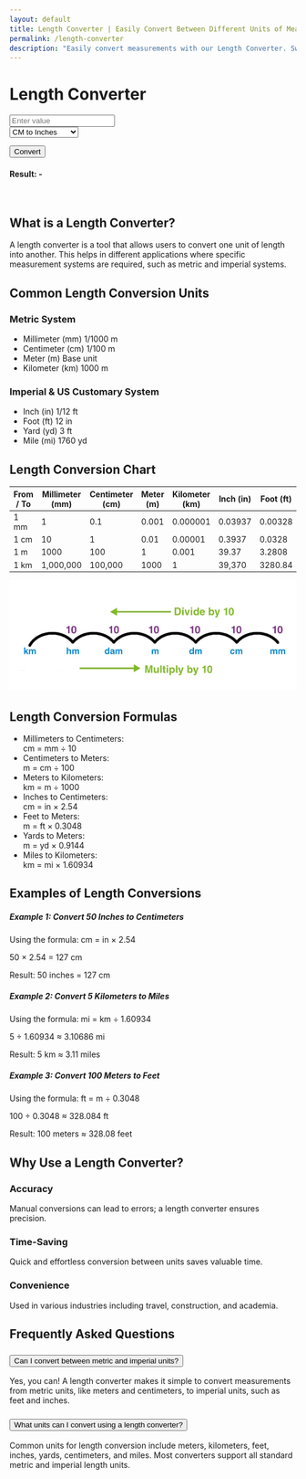 ```yaml
---
layout: default
title: Length Converter | Easily Convert Between Different Units of Measurement
permalink: /length-converter
description: "Easily convert measurements with our Length Converter. Switch between units instantly and get accurate results in just a few clicks!"
---
```


<div class="container p-4">
    <div class="card shadow-lg p-4 col-12 col-sm-8 col-md-6">
        <h1 class="text-center mb-4">Length Converter</h1>
 <div class="mb-3">
            <input type="number" id="inputValue" class="form-control" placeholder="Enter value">
        </div>
<div class="mb-3">
            <select id="conversionType" class="form-select">
                <option value="cmToInches">CM to Inches</option>
                <option value="inchesToCm">Inches to CM</option>
                <option value="mmToInches">MM to Inches</option>
                <option value="inchesToMm">Inches to MM</option>
                <option value="metersToFeet">Meters to Feet</option>
                <option value="feetToMeters">Feet to Meters</option>
                <option value="kmToMiles">KM to Miles</option>
                <option value="milesToKm">Miles to KM</option>
                <option value="cmToFeet">CM to Feet</option>
                <option value="feetToCm">Feet to CM</option>
                <option value="inchesToFeet">Inches to Feet</option>
                <option value="feetToInches">Feet to Inches</option>
                <option value="metersToYards">Meters to Yards</option>
                <option value="yardsToMeters">Yards to Meters</option>
                <option value="mmToCm">MM to CM</option>
                <option value="cmToMm">CM to MM</option>
                <option value="cmToKm">CM to KM</option>
                <option value="kmToCm">KM to CM</option>
                <option value="mmToFeet">MM to Feet</option>
                <option value="feetToMm">Feet to MM</option>
                <option value="metersToMiles">Meters to Miles</option>
                <option value="milesToMeters">Miles to Meters</option>
                <option value="feetToMiles">Feet to Miles</option>
                <option value="milesToFeet">Miles to Feet</option>
                <option value="yardsToFeet">Yards to Feet</option>
                <option value="feetToYards">Feet to Yards</option>
                <option value="inchesToMeters">Inches to Meters</option>
                <option value="metersToInches">Meters to Inches</option>
                <option value="kmToMm">KM to MM</option>
                <option value="mmToKm">MM to KM</option>
                <option value="inchesToYards">Inches to Yards</option>
                <option value="yardsToInches">Yards to Inches</option>
                <option value="yardsToMiles">Yards to Miles</option>
                <option value="milesToYards">Miles to Yards</option>
            </select>
        </div>

<button class="btn btn-primary btn-shadow w-100" onclick="convert()">Convert</button>
<div class="mt-3">
            <h4>Result: <span id="result">-</span></h4>
        </div>
    </div>
</div>

<!-- length convert -->
<div class="row g-3 fw-semibold">
        <script>
            const conversions = [
                "CM to Inches", "Inches to CM", "MM to Inches", "Inches to MM",
                "Meters to Feet", "Feet to Meters", "KM to Miles", "Miles to KM",
                "CM to Feet", "Feet to CM", "Inches to Feet", "Feet to Inches",
                "Meters to Yards", "Yards to Meters", "MM to CM", "CM to MM",
                "CM to KM", "KM to CM", "MM to Feet", "Feet to MM",
                "Meters to Miles", "Miles to Meters", "Feet to Miles", "Miles to Feet",
                "Yards to Feet", "Feet to Yards", "Inches to Meters", "Meters to Inches",
                "KM to MM", "MM to KM", "Inches to Yards", "Yards to Inches",
                "Yards to Miles", "Miles to Yards"
            ];
            conversions.forEach(conversion => {
                let url = conversion.toLowerCase().replace(/ /g, "-"); // Convert to lowercase and replace spaces with '-'
                document.write(`
                    <div class="col-md-4 col-lg-2">
                        <a href="/length-converter/${url}" class="text-dark text-decoration-none">
                            <div class="d-block p-3 text-center rounded shadow-sm bg-light text-dark text-decoration-none">
                                ${conversion}
                            </div>
                        </a>
                    </div>
                `);
            });
 </script>
</div>

<!-- Article part -->
<br>
<section class="card mb-5 border-0 shadow">
            <div class="card-body p-4">
                <h2 class="card-title mb-4"><i class="bi bi-question-circle me-2 text-primary"></i>What is a Length Converter?</h2>
                <p class="card-text lead">A length converter is a tool that allows users to convert one unit of length into another. This helps in different applications where specific measurement systems are required, such as metric and imperial systems.</p>
            </div>
        </section>

 <!-- Units Section -->
<section class="mb-5">
<h2 class="mb-4 pb-2 border-bottom"><i class="bi bi-list-columns me-2 text-primary"></i>Common Length Conversion Units</h2>
  <div class="row">
                <div class="col-md-6 mb-4">
                    <div class="card h-100 border-primary">
                        <div class="card-header bg-primary text-white">
                            <h3 class="h5 mb-0"><i class="bi bi-globe-europe-africa me-2"></i>Metric System</h3>
                        </div>
                        <ul class="list-group list-group-flush">
                            <li class="list-group-item d-flex justify-content-between align-items-center">
                                Millimeter (mm)
                                <span class="badge bg-light text-dark">1/1000 m</span>
                            </li>
                            <li class="list-group-item d-flex justify-content-between align-items-center">
                                Centimeter (cm)
                                <span class="badge bg-light text-dark">1/100 m</span>
                            </li>
                            <li class="list-group-item d-flex justify-content-between align-items-center">
                                Meter (m)
                                <span class="badge bg-light text-dark">Base unit</span>
                            </li>
                            <li class="list-group-item d-flex justify-content-between align-items-center">
                                Kilometer (km)
                                <span class="badge bg-light text-dark">1000 m</span>
                            </li>
                        </ul>
                    </div>
                </div>
<div class="col-md-6 mb-4">
                    <div class="card h-100 border-warning">
                        <div class="card-header bg-warning text-dark">
                            <h3 class="h5 mb-0"><i class="bi bi-globe-americas me-2"></i>Imperial & US Customary System</h3>
                        </div>
                        <ul class="list-group list-group-flush">
                            <li class="list-group-item d-flex justify-content-between align-items-center">
                                Inch (in)
                                <span class="badge bg-light text-dark">1/12 ft</span>
                            </li>
                            <li class="list-group-item d-flex justify-content-between align-items-center">
                                Foot (ft)
                                <span class="badge bg-light text-dark">12 in</span>
                            </li>
                            <li class="list-group-item d-flex justify-content-between align-items-center">
                                Yard (yd)
                                <span class="badge bg-light text-dark">3 ft</span>
                            </li>
                            <li class="list-group-item d-flex justify-content-between align-items-center">
                                Mile (mi)
                                <span class="badge bg-light text-dark">1760 yd</span>
                            </li>
                        </ul>
                    </div>
                </div>
            </div>
</section>

<h2>Length Conversion Chart</h2>
   <div class="table-responsive text-center">
        <table class="table table-bordered">
            <thead class="table-primary">
                <tr>
                    <th>From / To</th>
                    <th>Millimeter (mm)</th>
                    <th>Centimeter (cm)</th>
                    <th>Meter (m)</th>
                    <th>Kilometer (km)</th>
                    <th>Inch (in)</th>
                    <th>Foot (ft)</th>
                    <th>Yard (yd)</th>
                    <th>Mile (mi)</th>
                </tr>
            </thead>
            <tbody>
                <tr><td>1 mm</td><td>1</td><td>0.1</td><td>0.001</td><td>0.000001</td><td>0.03937</td><td>0.00328</td><td>0.00109</td><td>0.00000062</td></tr>
                <tr><td>1 cm</td><td>10</td><td>1</td><td>0.01</td><td>0.00001</td><td>0.3937</td><td>0.0328</td><td>0.01094</td><td>0.0000062</td></tr>
                <tr><td>1 m</td><td>1000</td><td>100</td><td>1</td><td>0.001</td><td>39.37</td><td>3.2808</td><td>1.094</td><td>0.000621</td></tr>
                <tr><td>1 km</td><td>1,000,000</td><td>100,000</td><td>1000</td><td>1</td><td>39,370</td><td>3280.84</td><td>1093.61</td><td>0.621371</td></tr>
            </tbody>
        </table>
    </div>
<img class="img-fluid" alt="Length Measurement Conversion Chart – Metric" src="/assets/images/length-conversion-1.jpg" fetchpriority="high" loading="auto" style="object-fit: contain;" />

<!-- Formulas and Examples -->
<div class="row">
            <!-- Formulas -->
            <div class="col-lg-6 mb-5">
                <div class="card h-100 border-success">
                    <div class="card-header bg-success text-white">
                        <h2 class="h4 mb-0"><i class="bi bi-calculator me-2"></i>Length Conversion Formulas</h2>
                    </div>
                    <div class="card-body">
                        <ul class="list-group list-group-flush">
                            <li class="list-group-item">
                                <span class="fw-bold">Millimeters to Centimeters:</span><br>
                                cm = mm ÷ 10
                            </li>
                            <li class="list-group-item">
                                <span class="fw-bold">Centimeters to Meters:</span><br>
                                m = cm ÷ 100
                            </li>
                            <li class="list-group-item">
                                <span class="fw-bold">Meters to Kilometers:</span><br>
                                km = m ÷ 1000
                            </li>
                            <li class="list-group-item">
                                <span class="fw-bold">Inches to Centimeters:</span><br>
                                cm = in × 2.54
                            </li>
                            <li class="list-group-item">
                                <span class="fw-bold">Feet to Meters:</span><br>
                                m = ft × 0.3048
                            </li>
                            <li class="list-group-item">
                                <span class="fw-bold">Yards to Meters:</span><br>
                                m = yd × 0.9144
                            </li>
                            <li class="list-group-item">
                                <span class="fw-bold">Miles to Kilometers:</span><br>
                                km = mi × 1.60934
                            </li>
                        </ul>
                    </div>
                </div>
            </div>
            <!-- Examples -->
            <div class="col-lg-6 mb-5">
                <div class="card h-100 border-info">
                    <div class="card-header bg-info text-white">
                        <h2 class="h4 mb-0"><i class="bi bi-journal-check me-2"></i>Examples of Length Conversions</h2>
                    </div>
                    <div class="card-body">
                        <div class="card mb-3">
                            <div class="card-body">
                                <h5 class="card-title">Example 1: Convert 50 Inches to Centimeters</h5>
                                <p class="card-text">Using the formula: cm = in × 2.54</p>
                                <p class="card-text">50 × 2.54 = 127 cm</p>
                                <p class="fw-bold text-success">Result: 50 inches = 127 cm</p>
                            </div>
                        </div>
                        <div class="card mb-3">
                            <div class="card-body">
                                <h5 class="card-title">Example 2: Convert 5 Kilometers to Miles</h5>
                                <p class="card-text">Using the formula: mi = km ÷ 1.60934</p>
                                <p class="card-text">5 ÷ 1.60934 ≈ 3.10686 mi</p>
                                <p class="fw-bold text-success">Result: 5 km ≈ 3.11 miles</p>
                            </div>
                        </div>
                        <div class="card">
                            <div class="card-body">
                                <h5 class="card-title">Example 3: Convert 100 Meters to Feet</h5>
                                <p class="card-text">Using the formula: ft = m ÷ 0.3048</p>
                                <p class="card-text">100 ÷ 0.3048 ≈ 328.084 ft</p>
                                <p class="fw-bold text-success">Result: 100 meters ≈ 328.08 feet</p>
                            </div>
                        </div>
                    </div>
                </div>
            </div>
        </div>

 <!-- Why Use -->
 <section class="card mb-5 border-secondary">
            <div class="card-header bg-secondary text-white">
                <h2 class="h4 mb-0"><i class="bi bi-lightbulb me-2"></i>Why Use a Length Converter?</h2>
            </div>
            <div class="card-body">
                <div class="row">
                    <div class="col-md-4 mb-3">
                        <div class="text-center p-3">
                            <i class="bi bi-check-circle-fill text-success display-4 mb-3"></i>
                            <h3 class="h5">Accuracy</h3>
                            <p>Manual conversions can lead to errors; a length converter ensures precision.</p>
                        </div>
                    </div>
                    <div class="col-md-4 mb-3">
                        <div class="text-center p-3">
                            <i class="bi bi-stopwatch-fill text-primary display-4 mb-3"></i>
                            <h3 class="h5">Time-Saving</h3>
                            <p>Quick and effortless conversion between units saves valuable time.</p>
                        </div>
                    </div>
                    <div class="col-md-4 mb-3">
                        <div class="text-center p-3">
                            <i class="bi bi-gear-fill text-info display-4 mb-3"></i>
                            <h3 class="h5">Convenience</h3>
                            <p>Used in various industries including travel, construction, and academia.</p>
                        </div>
                    </div>
                </div>
            </div>
        </section>

<!-- FAQ -->
<section class="mb-5">
            <h2 class="mb-4 pb-2 border-bottom"><i class="bi bi-question-circle me-2 text-primary"></i>Frequently Asked Questions</h2>
            <div class="accordion" id="faqAccordion">
                <div class="accordion-item">
                    <h3 class="accordion-header" id="headingOne">
                <button class="accordion-button" type="button" data-bs-toggle="collapse" data-bs-target="#collapseOne">Can I convert between metric and imperial units? </button>
                    </h3>
                    <div id="collapseOne" class="accordion-collapse collapse show" data-bs-parent="#faqAccordion">
                        <div class="accordion-body">
                            Yes, you can! A length converter makes it simple to convert measurements from metric units, like meters and centimeters, to imperial units, such as feet and inches.
                        </div>
                    </div>
                </div>
                <div class="accordion-item">
                    <h3 class="accordion-header" id="headingTwo">
                        <button class="accordion-button collapsed" type="button" data-bs-toggle="collapse" data-bs-target="#collapseTwo">
                            What units can I convert using a length converter?
                        </button>
                    </h3>
                    <div id="collapseTwo" class="accordion-collapse collapse" data-bs-parent="#faqAccordion">
                        <div class="accordion-body"> Common units for length conversion include meters, kilometers, feet, inches, yards, centimeters, and miles. Most converters support all standard metric and imperial length units.  </div>
                    </div>
                </div>
            </div>
        </section>

<!-- Article Part close -->
<script>
        function convert() {
            let value = parseFloat(document.getElementById("inputValue").value);
            let type = document.getElementById("conversionType").value;
            let result = 0;

            const conversions = {
                cmToInches: value => value / 2.54,
                inchesToCm: value => value * 2.54,
                mmToInches: value => value / 25.4,
                inchesToMm: value => value * 25.4,
                metersToFeet: value => value * 3.28084,
                feetToMeters: value => value / 3.28084,
                kmToMiles: value => value * 0.621371,
                milesToKm: value => value / 0.621371,
                cmToFeet: value => value / 30.48,
                feetToCm: value => value * 30.48,
                inchesToFeet: value => value / 12,
                feetToInches: value => value * 12,
                metersToYards: value => value * 1.09361,
                yardsToMeters: value => value / 1.09361,
                mmToCm: value => value / 10,
                cmToMm: value => value * 10,
                cmToKm: value => value / 100000,
                kmToCm: value => value * 100000,
                mmToFeet: value => value / 304.8,
                feetToMm: value => value * 304.8,
                metersToMiles: value => value / 1609.34,
                milesToMeters: value => value * 1609.34,
                feetToMiles: value => value / 5280,
                milesToFeet: value => value * 5280,
                yardsToFeet: value => value * 3,
                feetToYards: value => value / 3,
                inchesToMeters: value => value / 39.37,
                metersToInches: value => value * 39.37,
                kmToMm: value => value * 1000000,
                mmToKm: value => value / 1000000,
                inchesToYards: value => value / 36,
                yardsToInches: value => value * 36,
                yardsToMiles: value => value / 1760,
                milesToYards: value => value * 1760
            };

            if (!isNaN(value) && conversions[type]) {
                result = conversions[type](value).toFixed(4);
            } else {
                result = "Invalid input";
            }

            document.getElementById("result").textContent = result;
        }
</script>

<script src="https://polyfill.io/v3/polyfill.min.js?features=es6"></script>
<script id="MathJax-script" async src="https://cdn.jsdelivr.net/npm/mathjax@3/es5/tex-mml-chtml.js"></script>
